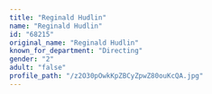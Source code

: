 ```yaml
---
title: "Reginald Hudlin"
name: "Reginald Hudlin"
id: "68215"
original_name: "Reginald Hudlin"
known_for_department: "Directing"
gender: "2"
adult: "false"
profile_path: "/z2O30pOwkKpZBCyZpwZ80ouKcQA.jpg"
---
```

